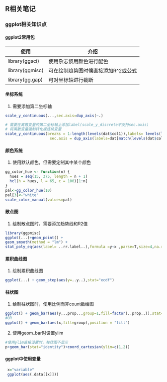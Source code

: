 ## R相关笔记


### ggplot相关知识点


#### ggplot2常用包

| 使用            | 介绍                                |
| --------------- | ----------------------------------- |
| library(ggsci)  | 使用杂志惯用颜色进行配色            |
| library(ggmisc) | 可在绘制趋势图时候直接添加R^2或公式 |
| library(gg.gap) | 可对坐标轴进行截断                  |

#### 坐标系统
1. 需要添加第二坐标轴
  ```R
  scale_y_continuous(...,sec.axis=dup_axis(~.)

  # 需要在离散变量的第二坐标轴上添加label(scale_y_discrete不支持sec.axis)
  # 将离散变量强制转化成连续变量
  scale_y_continuous(breaks = 1:length(levels(dat$col1)),labels= levels(levels(dat$col1)),
                      sec.axis = dup_axis(labels=dat[match(levels(dat$col1),dat$col1),]$col2))
  ```

#### 颜色系统
1. 使用默认颜色，但需要定制其中某个颜色
  ```R
  gg_color_hue <- function(n) {
    hues = seq(15, 375, length = n + 1)
    hcl(h = hues, l = 65, c = 100)[1:n]
  }
  pal<-gg_color_hue(10)
  pal[3]<-"white"
  scale_color_manual(values=pal)
  ```

#### 散点图
1. 绘制散点图时，需要添加趋势线和R2值
  ```R
  library(ggpmisc)
  ggplot(...)+geom_point() +
  geom_smooth(method = "lm") +
  stat_poly_eq(aes(label= ..rr.label..),formula =y~x ,parse=T,size=4,na.rm=T)
  ```

#### 累积曲线图
1. 绘制累积曲线图
  ```R
  ggplot(...) + geom_step(aes(y=..y..),stat="ecdf") 
  ```

#### 柱状图
1. 绘制柱状图时，使用比例而非count数绘图
  ```R
  ggplot() + geom_bar(aes(y,..prop..,group=1,fill=factor(..prop..)),stat="count",show.legend=F)
  #OR
  ggplot() + geom_bar(aes(x,fill=group),position = "fill")
  ```

2. 使用geom_bar时设置ylim
  ```R
  #使用ylim直接设置时，柱状图不显示
  p+geom_bar(stat="identity")+coord_cartesian(ylim=c(1,2))
  ```

#### ggplot中使用变量
```R
 x="variable"
 ggplot(aes(.data[[x]]))
```
